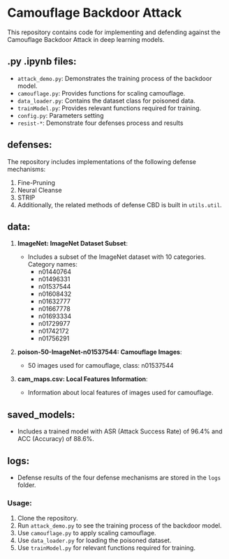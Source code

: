 # Camouflage Backdoor Attack

This repository contains code for implementing and defending against the Camouflage Backdoor Attack in deep learning models.

## .py .ipynb files:

- `attack_demo.py`: Demonstrates the training process of the backdoor model.
- `camouflage.py`: Provides functions for scaling camouflage.
- `data_loader.py`: Contains the dataset class for poisoned data.
- `trainModel.py`: Provides relevant functions required for training.
- `config.py`: Parameters setting
- `resist-*`: Demonstrate four defenses process and results

## defenses:

The repository includes implementations of the following defense mechanisms:
1. Fine-Pruning
2. Neural Cleanse
3. STRIP
4. Additionally, the related methods of defense CBD is built in `utils.util`.

## data:

1. **ImageNet: ImageNet Dataset Subset**:
    - Includes a subset of the ImageNet dataset with 10 categories. Category names:
        - n01440764
        - n01496331
        - n01537544
        - n01608432
        - n01632777
        - n01667778
        - n01693334
        - n01729977
        - n01742172
        - n01756291

2. **poison-50-ImageNet-n01537544: Camouflage Images**:
    - 50 images used for camouflage, class: n01537544

3. **cam_maps.csv: Local Features Information**:
    - Information about local features of images used for camouflage.

## saved_models:
- Includes a trained model with ASR (Attack Success Rate) of 96.4% and ACC (Accuracy) of 88.6%.

## logs:
- Defense results of the four defense mechanisms are stored in the `logs` folder.

### Usage:

1. Clone the repository.
2. Run `attack_demo.py` to see the training process of the backdoor model.
3. Use `camouflage.py` to apply scaling camouflage.
4. Use `data_loader.py` for loading the poisoned dataset.
5. Use `trainModel.py` for relevant functions required for training.
